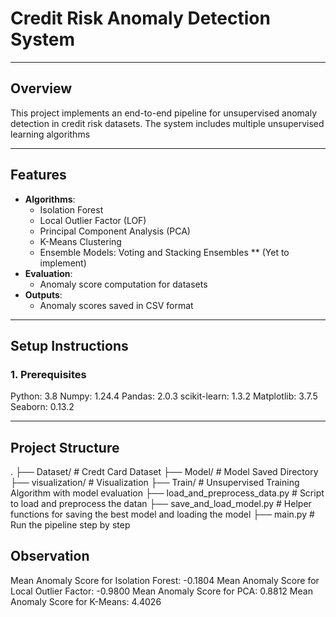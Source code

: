 # Credit Risk Anomaly Detection System
---

## Overview
This project implements an end-to-end pipeline for unsupervised anomaly detection in credit risk datasets. The system includes multiple unsupervised learning algorithms

---

## Features
- **Algorithms**:
  - Isolation Forest
  - Local Outlier Factor (LOF)
  - Principal Component Analysis (PCA)
  - K-Means Clustering
  - Ensemble Models: Voting and Stacking Ensembles ** (Yet to implement)
- **Evaluation**:
  - Anomaly score computation for datasets
- **Outputs**:
  - Anomaly scores saved in CSV format

---
## Setup Instructions

### 1. Prerequisites
Python: 3.8
Numpy: 1.24.4
Pandas: 2.0.3
scikit-learn: 1.3.2
Matplotlib: 3.7.5
Seaborn: 0.13.2

---
## Project Structure
.
├── Dataset/                     # Credt Card Dataset
├── Model/                       # Model Saved Directory
├── visualization/               # Visualization
├── Train/                       # Unsupervised Training Algorithm with model evaluation
├── load_and_preprocess_data.py  # Script to load and preprocess the datan
├── save_and_load_model.py       # Helper functions for saving the best model and loading the model
├── main.py                      # Run the pipeline step by step

## Observation
Mean Anomaly Score for Isolation Forest: -0.1804
Mean Anomaly Score for Local Outlier Factor: -0.9800
Mean Anomaly Score for PCA: 0.8812
Mean Anomaly Score for K-Means: 4.4026